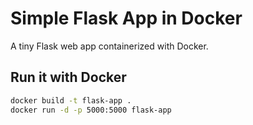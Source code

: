 # Simple Flask App in Docker

A tiny Flask web app containerized with Docker.

## Run it with Docker

```bash
docker build -t flask-app .
docker run -d -p 5000:5000 flask-app